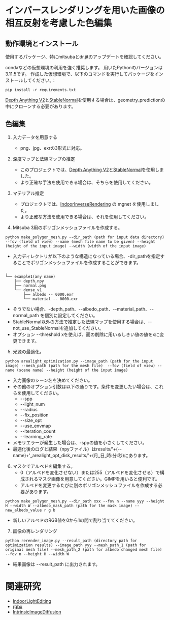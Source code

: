 # インバースレンダリングを用いた画像の相互反射を考慮した色編集

## 動作環境とインストール
使用するパッケージ、特にmitsubaとdr.jitのアップデートを確認してください。

condaなどの仮想環境の利用を強く推奨します。
用いたPythonのバージョンは3.11.5です。
作成した仮想環境で、以下のコマンドを実行してパッケージをインストールしてください。：
```
pip install -r requirements.txt
```
[Depth Anything V2](https://github.com/DepthAnything/Depth-Anything-V2)と[StableNormal](https://github.com/Stable-X/StableNormal)を使用する場合は、geometry_predictionの中にクローンする必要があります。


## 色編集

1. 入力データを用意する
    * png、jpg、exrの3形式に対応。
    
3. 深度マップと法線マップの推定
    * このプロジェクトでは、[Depth Anything V2](https://github.com/DepthAnything/Depth-Anything-V2)と[StableNormal](https://github.com/Stable-X/StableNormal)を使用しました。
    * より正確な手法を使用できる場合は、そちらを使用してください。

4. マテリアル推定
    * プロジェクトでは、[IndoorInverseRendering](https://github.com/jingsenzhu/IndoorInverseRendering) の mgnet を使用しました。
    * より正確な方法を使用できる場合は、それを使用してください。

5. Mitsuba 3用のポリゴンメッシュファイルを作成する。
```
python make_polygon_mesh.py --dir_path (path for input data directory) --fov (field of view) --name (mesh file name to be given) --height (height of the input image) --width (width of the input image)
```

   * 入力ディレクトリが以下のような構造になっている場合、-dir_pathを指定することでポリゴンメッシュファイルを作成することができます。

```
.
└── example1(any name)
    ├── depth.npy
    ├── normal.png
    └── dense_v1
        ├── albedo -- 0000.exr
        └── material -- 0000.exr
```

   * そうでない場合、-depth_path、--albedo_path、--material_path、--normal_path を個別に設定してください。
   * StableNormal以外の方法で推定した法線マップを使用する場合は、--not_use_StableNormalを追加してください。
   * オプション --threshold xを使えば、面の削除に用いるしきい値の値をxに変更できます。

5. 光源の最適化。
```
python arealight_optimization.py --image_path (path for the input image) --mesh_path (path for the mesh file)  --fov (field of view) --name (scene name) --height (height of the input image)
```

   * 入力画像のシーン名を決めてください。
   * その他のオプション引数は以下の通りです。条件を変更したい場合は、これらを使用してください。
      * --spp
      * --light_num
      * --radius
      * --fix_position
      * --size_opt
      * --use_envmap
      * --iteration_count
      * --learning_rate
   * メモリエラーが発生した場合は、-sppの値を小さくしてください。
   * 最適化後のログと結果（npyファイル）はresults/'+(--name)+'_arealight_opt_disk_results/'+(月_日_時:分:秒)にあります。

6. マスクでアルベドを編集する。
   * 0（アルベドを変化させない）または255（アルベドを変化させる）で構成されるマスク画像を用意してください。GIMPを用いると便利です。
   * アルベドを変更するたびに別のポリゴンメッシュファイルを作成する必要があります。

```
python make_polygon_mesh.py --dir_path xxx --fov n --name yyy --height H --width W --albedo_mask_path (path for the mask image) --new_albedo_value r g b 
```

   * 新しいアルベドのRGB値を0から1の間で割り当ててください。

7. 画像の再レンダリング
```
python rerender_image.py --result_path (directory path for optimization results) --image_path yyy --mesh_path_1 (path for original mesh file) --mesh_path_2 (path for albedo changed mesh file) --fov n --height H --width W 
```

   * 結果画像は --result_path に出力されます。

# 関連研究
* [IndoorLightEditing](https://github.com/ViLab-UCSD/IndoorLightEditing)
* [rgbx](https://github.com/zheng95z/rgbx)
* [IntrinsicImageDiffusion](https://github.com/Peter-Kocsis/IntrinsicImageDiffusion)
